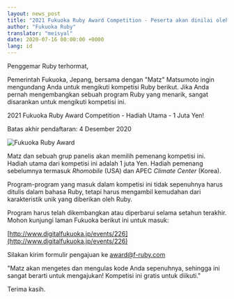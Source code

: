 ```yaml
---
layout: news_post
title: "2021 Fukuoka Ruby Award Competition - Peserta akan dinilai oleh Matz"
author: "Fukuoka Ruby"
translator: "meisyal"
date: 2020-07-16 00:00:00 +0000
lang: id
---
```


Penggemar Ruby terhormat,

Pemerintah Fukuoka, Jepang, bersama dengan "Matz" Matsumoto ingin mengundang
Anda untuk mengikuti kompetisi Ruby berikut. Jika Anda pernah mengembangkan
sebuah program Ruby yang menarik, sangat disarankan untuk mengikuti kompetisi
ini.

2021 Fukuoka Ruby Award Competition - Hadiah Utama - 1 Juta Yen!

Batas akhir pendaftaran: 4 Desember 2020

![Fukuoka Ruby Award](https://www.digitalfukuoka.jp/javascripts/kcfinder/upload/images/fukuokarubyaward2017.png)

Matz dan sebuah grup panelis akan memilih pemenang kompetisi ini. Hadiah utama
dari kompetisi ini adalah 1 juta Yen. Hadiah pemenang sebelumnya termasuk
*Rhomobile* (USA) dan APEC *Climate Center* (Korea).

Program-program yang masuk dalam kompetisi ini tidak sepenuhnya harus ditulis
dalam bahasa Ruby, tetapi harus mengambil kemudahan dari karakteristik unik
yang diberikan oleh Ruby.

Program harus telah dikembangkan atau diperbarui selama setahun terakhir.
Mohon kunjungi laman Fukuoka berikut ini untuk masuk:

[http://www.digitalfukuoka.jp/events/226](http://www.digitalfukuoka.jp/events/226)

Silakan kirim formulir pengajuan ke award@f-ruby.com

"Matz akan mengetes dan mengulas kode Anda sepenuhnya, sehingga ini sangat
berarti untuk mengajukan! Kompetisi ini gratis untuk diikuti."

Terima kasih.
